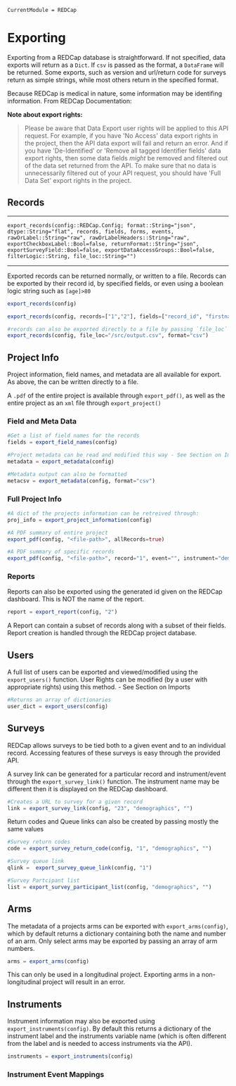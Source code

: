 ```@meta
CurrentModule = REDCap
```
# Exporting

Exporting from a REDCap database is straightforward. If not specified, data exports will return as a `Dict`. If `csv` is passed as the format, a `DataFrame` will be returned. Some exports, such as version and url/return code for surveys return as simple strings, while most others return in the specified format.

Because REDCap is medical in nature, some information may be identifing information. 
From REDCap Documentation:

<b>Note about export rights:</b>
> Please be aware that Data Export user rights will be applied to this API request. For example, if you have 'No Access' data export rights in the project, then the API data export will fail and return an error. And if you have 'De-Identified' or 'Remove all tagged Identifier fields' data export rights, then some data fields *might* be removed and filtered out of the data set returned from the API. To make sure that no data is unnecessarily filtered out of your API request, you should have 'Full Data Set' export rights in the project.



## Records
___
```@docs
export_records(config::REDCap.Config; format::String="json", dtype::String="flat", records, fields, forms, events, rawOrLabel::String="raw", rawOrLabelHeaders::String="raw", exportCheckboxLabel::Bool=false, returnFormat::String="json", exportSurveyField::Bool=false, exportDataAccessGroups::Bool=false, filterLogic::String, file_loc::String="")
```
___
Exported records can be returned normally, or written to a file. Records can be exported by their record id, by specified fields, or even using a boolean logic string such as `[age]>80`

```julia
export_records(config)

export_records(config, records=["1","2"], fields=["record_id", "firstname"], filterLogic="[age]>80")

#records can also be exported directly to a file by passing `file_loc` a path
export_records(config, file_loc="/src/output.csv", format="csv")
```


## Project Info

Project information, field names, and metadata are all available for export. As above, the can be written directly to a file.

A `.pdf` of the entire project is available through `export_pdf()`, as well as the entire project as an `xml` file through `export_project()`

### Field and Meta Data

```julia
#Get a list of field names for the records
fields = export_field_names(config)

#Project metadata can be read and modified this way - See Section on Imports
metadata = export_metadata(config)

#Metadata output can also be formatted
metacsv = export_metadata(config, format="csv")
```

### Full Project Info
```julia
#A dict of the projects information can be retreived through:
proj_info = export_project_information(config)

#A PDF summary of entire project
export_pdf(config, "<file-path>", allRecords=true)

#A PDF summary of specific records
export_pdf(config, "<file-path>", record="1", event="", instrument="demographics")
```

### Reports

Reports can also be exported using the generated id given on the REDCap dashboard. This is NOT the name of the report.

```julia
report = export_report(config, "2")
```
A Report can contain a subset of records along with a subset of their fields. Report creation is handled through the REDCap project database.

## Users

A full list of users can be exported and viewed/modified using the `export_users()` function. User Rights can be modified (by a user with appropriate rights) using this method. - See Section on Imports

```julia
#Returns an array of dictionaries
user_dict = export_users(config)
```

## Surveys

REDCap allows surveys to be tied both to a given event and to an individual record. Accessing features of these surveys is easy through the provided API.

A survey link can be generated for a particular record and instrument/event through the `export_survey_link()` function. The instrument name may be different then it is displayed on the REDCap dashboard.
```julia
#Creates a URL to survey for a given record
link = export_survey_link(config, "23", "demographics", "")
```

Return codes and Queue links can also be created by passing mostly the same values

```julia
#Survey return codes
code = export_survey_return_code(config, "1", "demographics", "")

#Survey queue link
qlink =  export_survey_queue_link(config, "1")

#Survey Partcipant list
list = export_survey_participant_list(config, "demographics", "")
```

## Arms

The metadata of a projects arms can be exported with `export_arms(config)`, which by default returns a dictionary containing both the name and number of an arm. Only select arms may be exported by passing an array of arm numbers.
```julia
arms = export_arms(config)
```
This can only be used in a longitudinal project. Exporting arms in a non-longitudinal project will result in an error.

## Instruments

Instrument information may also be exported using `export_instruments(config)`. By default this returns a dictionary of the instrument label and the instruments variable name (which is often different from the label and is needed to access instruments via the API).
```julia
instruments = export_instruments(config)
```

### Instrument Event Mappings

```julia

```
